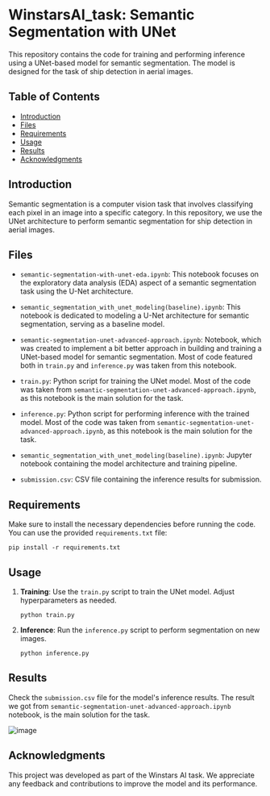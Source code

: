 # WinstarsAI_task: Semantic Segmentation with UNet

This repository contains the code for training and performing inference using a UNet-based model for semantic segmentation. The model is designed for the task of ship detection in aerial images.

## Table of Contents

- [Introduction](#introduction)
- [Files](#files)
- [Requirements](#requirements)
- [Usage](#usage)
- [Results](#results)
- [Acknowledgments](#acknowledgments)

## Introduction

Semantic segmentation is a computer vision task that involves classifying each pixel in an image into a specific category. In this repository, we use the UNet architecture to perform semantic segmentation for ship detection in aerial images.

## Files

- `semantic-segmentation-with-unet-eda.ipynb`: This notebook focuses on the exploratory data analysis (EDA) aspect of a semantic segmentation task using the U-Net architecture. 
- `semantic_segmentation_with_unet_modeling(baseline).ipynb`: This notebook is dedicated to modeling a U-Net architecture for semantic segmentation, serving as a baseline model. 
- `semantic-segmentation-unet-advanced-approach.ipynb`: Notebook, which was created to implement a bit better approach in building and training a UNet-based model for semantic segmentation. Most of code featured both in `train.py` and `inference.py` was taken from this notebook.

- `train.py`: Python script for training the UNet model. Most of the code was taken from `semantic-segmentation-unet-advanced-approach.ipynb`, as this notebook is the main solution for the task.
- `inference.py`: Python script for performing inference with the trained model.  Most of the code was taken from `semantic-segmentation-unet-advanced-approach.ipynb`, as this notebook is the main solution for the task.
- `semantic_segmentation_with_unet_modeling(baseline).ipynb`: Jupyter notebook containing the model architecture and training pipeline.
- `submission.csv`: CSV file containing the inference results for submission.


## Requirements

Make sure to install the necessary dependencies before running the code. You can use the provided `requirements.txt` file:

```
pip install -r requirements.txt
```

## Usage

1. **Training**: Use the `train.py` script to train the UNet model. Adjust hyperparameters as needed.

    ```
    python train.py
    ```

2. **Inference**: Run the `inference.py` script to perform segmentation on new images.

    ```
    python inference.py
    ```

## Results

Check the `submission.csv` file for the model's inference results. The result we got from `semantic-segmentation-unet-advanced-approach.ipynb` notebook, is the main solution for the task.

![image](https://github.com/geeeeenccc/WinstarsAI_task/assets/101811004/7bd6b514-1255-46fb-a47d-8c243d9864c0)


## Acknowledgments

This project was developed as part of the Winstars AI task. We appreciate any feedback and contributions to improve the model and its performance.
